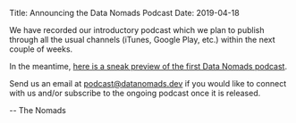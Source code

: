 Title: Announcing the Data Nomads Podcast
Date: 2019-04-18

We have recorded our introductory podcast which we plan to publish through all the usual channels (iTunes, Google Play, etc.) within the next couple of weeks.

In the meantime, [here is a sneak preview of the first Data Nomads podcast](https://s3-us-west-2.amazonaws.com/datanomads.dev/DataNomads-0000.mp3 "Data Nomads Session 0").

Send us an email at [podcast@datanomads.dev](mailto:podcast@datanomads.dev) if you would like to connect with us and/or subscribe to the ongoing podcast once it is released.

 -- The Nomads

